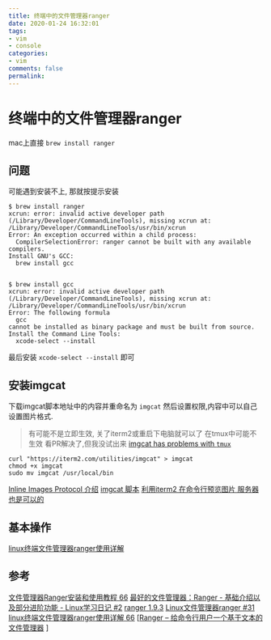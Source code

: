 ```yaml
---
title: 终端中的文件管理器ranger
date: 2020-01-24 16:32:01
tags:
- vim
- console
categories:
- vim
comments: false
permalink:
---
```


# 终端中的文件管理器ranger

mac上直接 `brew install ranger`

## 问题

可能遇到安装不上, 那就按提示安装

```vim
$ brew install ranger
xcrun: error: invalid active developer path (/Library/Developer/CommandLineTools), missing xcrun at: /Library/Developer/CommandLineTools/usr/bin/xcrun
Error: An exception occurred within a child process:
  CompilerSelectionError: ranger cannot be built with any available compilers.
Install GNU's GCC:
  brew install gcc


$ brew install gcc
xcrun: error: invalid active developer path (/Library/Developer/CommandLineTools), missing xcrun at: /Library/Developer/CommandLineTools/usr/bin/xcrun
Error: The following formula
  gcc
cannot be installed as binary package and must be built from source.
Install the Command Line Tools:
  xcode-select --install
```

最后安装 `xcode-select --install` 即可

## 安装imgcat

下载imgcat脚本地址中的内容并重命名为 `imgcat` 然后设置权限,内容中可以自己设置图片格式.

> 有可能不是立即生效, 关了iterm2或重启下电脑就可以了
> 在tmux中可能不生效 看PR解决了,但我没试出来 [imgcat has problems with `tmux`](https://github.com/campoy/tools/issues/11)

```vim
curl "https://iterm2.com/utilities/imgcat" > imgcat
chmod +x imgcat
sudo mv imgcat /usr/local/bin
```

[Inline Images Protocol 介绍](https://iterm2.com/documentation-images.html)
[imgcat 脚本](https://iterm2.com/utilities/imgcat)
[利用iterm2 在命令行预览图片 服务器也是可以的](https://www.jianshu.com/p/1372e3c910fc)

## 基本操作

[linux终端文件管理器ranger使用详解](http://www.mikewootc.com/wiki/linux/usage/ranger_file_manager.html)

## 参考

[文件管理器Ranger安装和使用教程 66](https://www.bilibili.com/video/av26947240/)
[最好的文件管理器：Ranger - 基础介绍以及部分进阶功能 - Linux学习日记 #2](https://www.bilibili.com/video/av54841601)
[ranger 1.9.3](https://github.com/ranger/ranger)
[Linux文件管理器ranger #31](https://github.com/itgoyo/500Days-Of-Github/issues/31)
[linux终端文件管理器ranger使用详解 66](http://www.mikewootc.com/wiki/linux/usage/ranger_file_manager.html)
[[Ranger – 给命令行用户一个基于文本的文件管理器](https://linux.cn/article-1995-1.html#3_3958)
]
